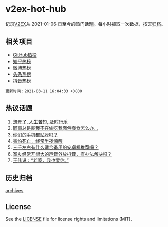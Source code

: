 # v2ex-hot-hub

 记录[V2EX](https://www.v2ex.com/)从 2021-01-06 日至今的热门话题。每小时抓取一次数据，按天[归档](archives)。
 
 ## 相关项目

- [GitHub热榜](https://github.com/lonnyzhang423/github-hot-hub)
- [知乎热榜](https://github.com/lonnyzhang423/zhihu-hot-hub)
- [微博热榜](https://github.com/lonnyzhang423/weibo-hot-hub)
- [头条热榜](https://github.com/lonnyzhang423/toutiao-hot-hub)
- [抖音热榜](https://github.com/lonnyzhang423/douyin-hot-hub)


 `更新时间：2021-03-11 16:04:33 +0800`

## 热议话题

1. [想开了, 人生苦短, 及时行乐](https://www.v2ex.com/t/760366)
1. [同事总是趁我不在偷吃我面包零食怎么办...](https://www.v2ex.com/t/760596)
1. [你们的手机都贴膜吗？](https://www.v2ex.com/t/760554)
1. [害怕死亡，经常半夜惊醒](https://www.v2ex.com/t/760490)
1. [三千左右有什么适合备用的安卓机推荐吗？](https://www.v2ex.com/t/760533)
1. [室友经常开很大的声音外放抖音，有办法解决吗？](https://www.v2ex.com/t/760592)
1. [王伟说：“老婆，我也爱你。”](https://www.v2ex.com/t/760530)

## 历史归档

[archives](archives)

## License

See the [LICENSE](LICENSE) file for license rights and limitations (MIT).
